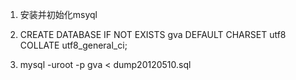 1. 安装并初始化msyql


2. CREATE DATABASE IF NOT EXISTS gva DEFAULT CHARSET utf8 COLLATE utf8_general_ci;

3. mysql -uroot -p gva < dump20120510.sql

